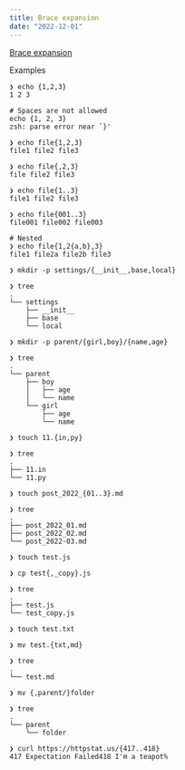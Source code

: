 ```yaml
---
title: Brace expansion
date: "2022-12-01"
---
```


[Brace expansion](<https://en.wikipedia.org/wiki/Bash_(Unix_shell)#Brace_expansion>)

Examples

```shell
❯ echo {1,2,3}
1 2 3
```

```shell
# Spaces are not allowed
echo {1, 2, 3}
zsh: parse error near `}'
```

```shell
❯ echo file{1,2,3}
file1 file2 file3
```

```shell
❯ echo file{,2,3}
file file2 file3
```

```shell
❯ echo file{1..3}
file1 file2 file3
```

```shell
❯ echo file{001..3}
file001 file002 file003
```

```shell
# Nested
❯ echo file{1,2{a,b},3}
file1 file2a file2b file3
```

```shell
❯ mkdir -p settings/{__init__,base,local}

❯ tree
.
└── settings
    ├── __init__
    ├── base
    └── local
```

```shell
❯ mkdir -p parent/{girl,boy}/{name,age}

❯ tree
.
└── parent
    ├── boy
    │   ├── age
    │   └── name
    └── girl
        ├── age
        └── name
```

```shell
❯ touch 11.{in,py}

❯ tree
.
├── 11.in
└── 11.py
```

```shell
❯ touch post_2022_{01..3}.md

❯ tree
.
├── post_2022_01.md
├── post_2022_02.md
└── post_2022-03.md
```

```shell
❯ touch test.js

❯ cp test{,_copy}.js

❯ tree
.
├── test.js
└── test_copy.js
```

```shell
❯ touch test.txt

❯ mv test.{txt,md}

❯ tree
.
└── test.md
```

```shell
❯ mv {,parent/}folder

❯ tree
.
└── parent
    └── folder
```

```shell
❯ curl https://httpstat.us/{417..418}
417 Expectation Failed418 I'm a teapot%
```
